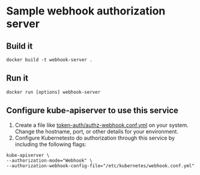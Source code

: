 # Sample webhook authorization server

## Build it

```
docker build -t webhook-server .
```

## Run it

```
docker run [options] webhook-server
```

## Configure kube-apiserver to use this service

1. Create a file like [token-auth/authz-webhook.conf.yml](../token-auth/authz-webhook.conf.yml) on your system. Change the hostname, port, or other details for your environment.
1. Configure Kubernetesto do authorization through this service by including the following flags:

  ```
  kube-apiserver \
  --authorization-mode="Webhook" \
  --authorization-webhook-config-file="/etc/kubernetes/webhook.conf.yml"
  ```
